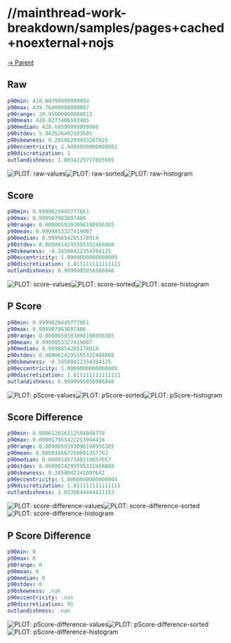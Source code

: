 
# //mainthread-work-breakdown/samples/pages+cached+noexternal+nojs

[→ Parent](../..)


## Raw


```yaml
p90min: 418.80799999999994
p90max: 439.76400000000007
p90range: 20.95600000000013
p90mean: 428.8273406593405
p90median: 428.69599999999986
p90stdev: 5.043526492183605
p90skewness: 0.20506299493267025
p90eccentricity: 1.0000000000000002
p90discretization: 1
outlandishness: 1.0034225717865695

```

![PLOT: raw-values](./raw/values.svg)![PLOT: raw-sorted](./raw/sorted.svg)![PLOT: raw-histogram](./raw/histogram.svg)
## Score


```yaml
p90min: 0.9999820445777861
p90max: 0.999987983887406
p90range: 0.0000059393096198956385
p90mean: 0.9999853327419087
p90median: 0.9999854265178014
p90stdev: 0.0000014295595332468808
p90skewness: -0.34580422354394125
p90eccentricity: 1.0000000000000009
p90discretization: 1.011111111111111
outlandishness: 0.9999995056986846

```

![PLOT: score-values](./score/values.svg)![PLOT: score-sorted](./score/sorted.svg)![PLOT: score-histogram](./score/histogram.svg)
## P Score


```yaml
p90min: 0.9999820445777861
p90max: 0.999987983887406
p90range: 0.0000059393096198956385
p90mean: 0.9999853327419087
p90median: 0.9999854265178014
p90stdev: 0.0000014295595332468808
p90skewness: -0.34580422354394125
p90eccentricity: 1.0000000000000009
p90discretization: 1.011111111111111
outlandishness: 0.9999995056986846

```

![PLOT: pScore-values](./pScore/values.svg)![PLOT: pScore-sorted](./pScore/sorted.svg)![PLOT: pScore-histogram](./pScore/histogram.svg)
## Score Difference


```yaml
p90min: 0.000012016112594048778
p90max: 0.000017955422213944416
p90range: 0.0000059393096198956385
p90mean: 0.000014667258091357763
p90median: 0.00001457348219857657
p90stdev: 0.0000014295595332468808
p90skewness: 0.3458042241097642
p90eccentricity: 1.0000000000000004
p90discretization: 1.011111111111111
outlandishness: 1.0339844444421153

```

![PLOT: score-difference-values](./score-difference/values.svg)![PLOT: score-difference-sorted](./score-difference/sorted.svg)![PLOT: score-difference-histogram](./score-difference/histogram.svg)
## P Score Difference


```yaml
p90min: 0
p90max: 0
p90range: 0
p90mean: 0
p90median: 0
p90stdev: 0
p90skewness: .nan
p90eccentricity: .nan
p90discretization: 91
outlandishness: .nan

```

![PLOT: pScore-difference-values](./pScore-difference/values.svg)![PLOT: pScore-difference-sorted](./pScore-difference/sorted.svg)![PLOT: pScore-difference-histogram](./pScore-difference/histogram.svg)